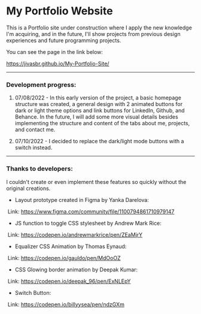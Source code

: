 # My Portfolio Website	
This is a Portfolio site under construction where I apply the new knowledge I'm acquiring, and in the future, I'll show projects from previous design experiences and future programming projects.

You can see the page in the link below:

https://jivasbr.github.io/My-Portfolio-Site/



------

### Development progress:

1. 07/08/2022 - In this early version of the project, a basic homepage structure was created, a general design with 2 animated buttons for dark or light theme options and link buttons for LinkedIn, Github, and Behance. In the future, I will add some more visual details besides implementing the structure and content of the tabs about me, projects, and contact me.

   

2.  07/10/2022 - I decided to replace the dark/light mode buttons with a switch instead.



------

### Thanks to developers:

I couldn't create or even implement these features so quickly without the original creations.



* Layout prototype created in Figma by Yanka Darelova:

​	Link: https://www.figma.com/community/file/1100794861710979147

* JS function to toggle CSS stylesheet by Andrew Mark Rice:

​	Link: https://codepen.io/andrewmarkrice/pen/ZEaMjrY

* Equalizer CSS Animation by Thomas Eynaud:

​	Link: https://codepen.io/gauldo/pen/MdOoOZ

* CSS Glowing border animation by Deepak Kumar:

​	Link: https://codepen.io/deepak_96/pen/ExNLEpY

* Switch Button:

​	Link: https://codepen.io/billyysea/pen/ndzGXm
